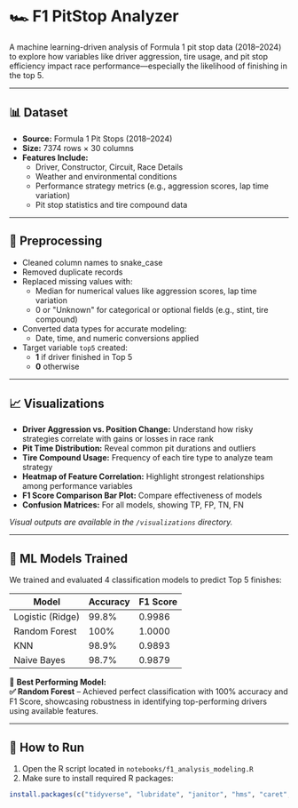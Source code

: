 # 🏎️ F1 PitStop Analyzer

A machine learning-driven analysis of Formula 1 pit stop data (2018–2024) to explore how variables like driver aggression, tire usage, and pit stop efficiency impact race performance—especially the likelihood of finishing in the top 5.

---

## 📊 Dataset

- **Source:** Formula 1 Pit Stops (2018–2024)
- **Size:** 7374 rows × 30 columns
- **Features Include:**
  - Driver, Constructor, Circuit, Race Details
  - Weather and environmental conditions
  - Performance strategy metrics (e.g., aggression scores, lap time variation)
  - Pit stop statistics and tire compound data

---

## 🧹 Preprocessing

- Cleaned column names to snake_case
- Removed duplicate records
- Replaced missing values with:
  - Median for numerical values like aggression scores, lap time variation
  - 0 or "Unknown" for categorical or optional fields (e.g., stint, tire compound)
- Converted data types for accurate modeling:
  - Date, time, and numeric conversions applied
- Target variable `top5` created:
  - **1** if driver finished in Top 5
  - **0** otherwise

---

## 📈 Visualizations

- **Driver Aggression vs. Position Change:** Understand how risky strategies correlate with gains or losses in race rank
- **Pit Time Distribution:** Reveal common pit durations and outliers
- **Tire Compound Usage:** Frequency of each tire type to analyze team strategy
- **Heatmap of Feature Correlation:** Highlight strongest relationships among performance variables
- **F1 Score Comparison Bar Plot:** Compare effectiveness of models
- **Confusion Matrices:** For all models, showing TP, FP, TN, FN

*Visual outputs are available in the `/visualizations` directory.*

---

## 🧠 ML Models Trained

We trained and evaluated 4 classification models to predict Top 5 finishes:

| Model              | Accuracy | F1 Score |
|-------------------|----------|----------|
| Logistic (Ridge)  | 99.8%    | 0.9986   |
| Random Forest      | 100%     | 1.0000   |
| KNN                | 98.9%    | 0.9893   |
| Naive Bayes        | 98.7%    | 0.9879   |

🎯 **Best Performing Model:**  
**✅ Random Forest** – Achieved perfect classification with 100% accuracy and F1 Score, showcasing robustness in identifying top-performing drivers using available features.

---

## 🔧 How to Run

1. Open the R script located in `notebooks/f1_analysis_modeling.R`
2. Make sure to install required R packages:

```r
install.packages(c("tidyverse", "lubridate", "janitor", "hms", "caret", "randomForest", "class", "e1071", "ggplot2"))
